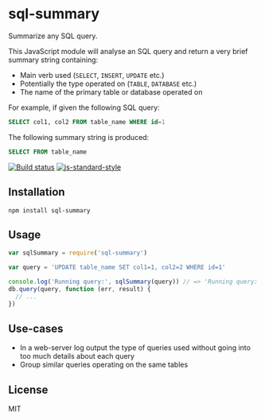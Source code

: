 # sql-summary

Summarize any SQL query.

This JavaScript module will analyse an SQL query and return a very brief
summary string containing:

- Main verb used (`SELECT`, `INSERT`, `UPDATE` etc.)
- Potentially the type operated on (`TABLE`, `DATABASE` etc.)
- The name of the primary table or database operated on

For example, if given the following SQL query:

```sql
SELECT col1, col2 FROM table_name WHERE id=1
```

The following summary string is produced:

```sql
SELECT FROM table_name
```

[![Build status](https://travis-ci.org/watson/sql-summary.svg?branch=master)](https://travis-ci.org/watson/sql-summary)
[![js-standard-style](https://img.shields.io/badge/code%20style-standard-brightgreen.svg?style=flat)](https://github.com/feross/standard)

## Installation

```
npm install sql-summary
```

## Usage

```js
var sqlSummary = require('sql-summary')

var query = 'UPDATE table_name SET col1=1, col2=2 WHERE id=1'

console.log('Running query:', sqlSummary(query)) // => 'Running query: UPDATE table_name'
db.query(query, function (err, result) {
  // ...
})
```

## Use-cases

- In a web-server log output the type of queries used without going into
  too much details about each query
- Group similar queries operating on the same tables

## License

MIT
